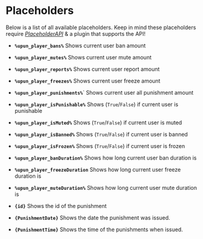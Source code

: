 # Placeholders
Below is a list of all available placeholders. Keep in mind these placeholders require [*PlaceholderAPI*](https://www.spigotmc.org/resources/6245/) & a plugin that supports the API!
<br>

* **``%upun_player_bans%``**
  Shows current user ban amount
* **``%upun_player_mutes%``**
  Shows current user mute amount
* **``%upun_player_reports%``**
  Shows current user report amount
* **``%upun_player_freezes%``**
  Shows current user freeze amount
* **``%upun_player_punishments%``**`
  Shows current user all punishment amount
* **``%upun_player_isPunishable%``**
  Shows (`True`/`False`) if current user is punishable
* **``%upun_player_isMuted%``**
  Shows (`True`/`False`) if current user is muted
* **``%upun_player_isBanned%``**
  Shows (`True`/`False`) if current user is banned
* **``%upun_player_isFrozen%``**
  Shows (`True`/`False`) if current user is frozen
* **``%upun_player_banDuration%``**
  Shows how long current user ban duration is
* **``%upun_player_freezeDuration``**
  Shows how long current user freeze duration is
* **``%upun_player_muteDuration%``**
  Shows how long current user mute duration is


* **``{id}``**
  Shows the id of the punishment
* **``{PunishmentDate}``**
  Shows the date the punishment was issued.
* **``{PunishmentTime}``**
  Shows the time of the punishments when issued.